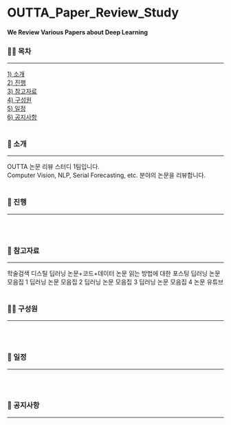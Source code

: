 <h1>OUTTA_Paper_Review_Study</h1>
<h4>We Review Various Papers about Deep Learning</h4>

<h3>🏃‍♂️ 목차</h3>
<hr>
<a href="#ch1">1) 소개</a><br>
<a href="#ch2">2) 진행</a><br>
<a href="#ch3">3) 참고자료</a><br>
<a href="#ch4">4) 구성원</a><br>
<a href="#ch5">5) 일정</a><br>
<a href="#ch6">6) 공지사항</a>
<br><br>


<a id="ch1"><h3>👾 소개</h3></a>
<hr>
OUTTA 논문 리뷰 스터디 1팀입니다.<br>
Computer Vision, NLP, Serial Forecasting, etc. 분야의 논문을 리뷰합니다.
<br><br>


<a id="ch2"><h3>🍆 진행</h3></a>
<hr>
<br><br>


<a id="ch3"><h3>🍠 참고자료</h3></a>
<hr>


학술검색
디스틸
딥러닝 논문+코드+데이터
논문 읽는 방법에 대한 포스팅
딥러닝 논문 모음집 1
딥러닝 논문 모음집 2
딥러닝 논문 모음집 3
딥러닝 논문 모음집 4
논문 유튜브
<br><br>


<a id="ch4"><h3>🙇‍♀️ 구성원</h3></a>
<hr>
<br><br>


<a id="ch5"><h3>📆 일정</h3></a>
<hr>
<br><br>


<a id="ch6"><h3>📣 공지사항</h3></a>
<hr>
